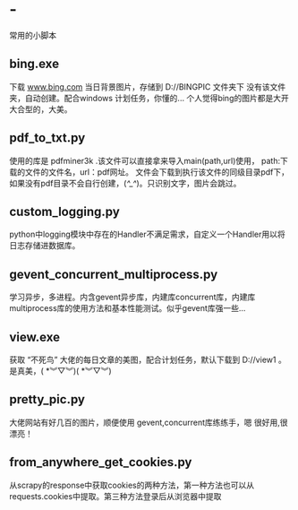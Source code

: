 # -
常用的小脚本

## bing.exe
 下载 www.bing.com 当日背景图片，存储到 D://BINGPIC 文件夹下 没有该文件夹，自动创建。配合windows 计划任务，你懂的... 个人觉得bing的图片都是大开大合型的，大美。

## pdf_to_txt.py
  使用的库是 pdfminer3k .该文件可以直接拿来导入main(path,url)使用， path:下载的文件的文件名，url：pdf网址。  文件会下载到执行该文件的同级目录pdf下，如果没有pdf目录不会自行创建，(*^_^*)。只识别文字，图片会跳过。
  
## custom_logging.py
  python中logging模块中存在的Handler不满足需求，自定义一个Handler用以将日志存储进数据库。
  

## gevent_concurrent_multiprocess.py
  学习异步，多进程。内含gevent异步库，内建库concurrent库，内建库multiprocess库的使用方法和基本性能测试。似乎gevent库强一些...
  
## view.exe
   获取 “不死鸟” 大佬的每日文章的美图，配合计划任务，默认下载到 D://view1 。是真美，( *︾▽︾)( *︾▽︾)

## pretty_pic.py
  大佬网站有好几百的图片，顺便使用 gevent,concurrent库练练手，嗯 很好用,很漂亮！

## from_anywhere_get_cookies.py
   从scrapy的response中获取cookies的两种方法，第一种方法也可以从requests.cookies中提取。第三种方法登录后从浏览器中提取